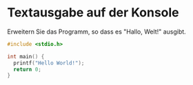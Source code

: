 # Textausgabe auf der Konsole

Erweitern Sie das Programm, so dass es "Hallo, Welt!" ausgibt.

```cpp
#include <stdio.h>

int main() {
  printf("Hello World!");
  return 0;
}
```
